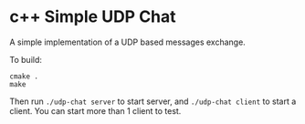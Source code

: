 # c++ Simple UDP Chat
A simple implementation of a UDP based messages exchange.

To build:
```
cmake .
make
```

Then run `./udp-chat server` to start server, and `./udp-chat client` to start a client. You can start more than 1 client to test.
